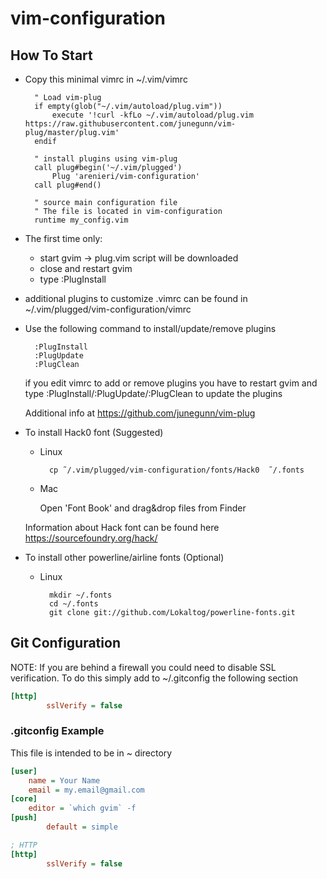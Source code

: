 # vim-configuration
## How To Start
- Copy this minimal vimrc in ~/.vim/vimrc
  ```vim
    " Load vim-plug
    if empty(glob("~/.vim/autoload/plug.vim"))
        execute '!curl -kfLo ~/.vim/autoload/plug.vim https://raw.githubusercontent.com/junegunn/vim-plug/master/plug.vim'
    endif

    " install plugins using vim-plug
    call plug#begin('~/.vim/plugged')
        Plug 'arenieri/vim-configuration'
    call plug#end()

    " source main configuration file 
    " The file is located in vim-configuration
    runtime my_config.vim
  ```
- The first time only:
    * start gvim -> plug.vim script will be downloaded
    * close and restart gvim 
    * type :PlugInstall

- additional plugins to customize .vimrc can be found in 
    ~/.vim/plugged/vim-configuration/vimrc

- Use the following command to install/update/remove plugins
  ```
    :PlugInstall
    :PlugUpdate
    :PlugClean
  ```
    
    if you edit vimrc to add or remove plugins you have to restart gvim and type 
    :PlugInstall/:PlugUpdate/:PlugClean to update the plugins

    Additional info at https://github.com/junegunn/vim-plug

- To install Hack0 font (Suggested)
    * Linux
      ```
        cp ˜/.vim/plugged/vim-configuration/fonts/Hack0  ˜/.fonts
      ```
    * Mac
    
        Open 'Font Book' and drag&drop files from Finder
    
    Information about Hack font can be found here https://sourcefoundry.org/hack/

- To install other powerline/airline fonts (Optional)
    * Linux
      ```
        mkdir ~/.fonts
        cd ~/.fonts
        git clone git://github.com/Lokaltog/powerline-fonts.git
      ```

## Git Configuration
NOTE: If you are behind a firewall you could need to disable SSL verification.
To do this simply add to ~/.gitconfig the following section
```ini
[http]
        sslVerify = false
```

### .gitconfig Example
This file is intended to be in ~ directory
```ini
[user]
	name = Your Name
	email = my.email@gmail.com
[core]
	editor = `which gvim` -f
[push]
        default = simple

; HTTP
[http]
        sslVerify = false
```

